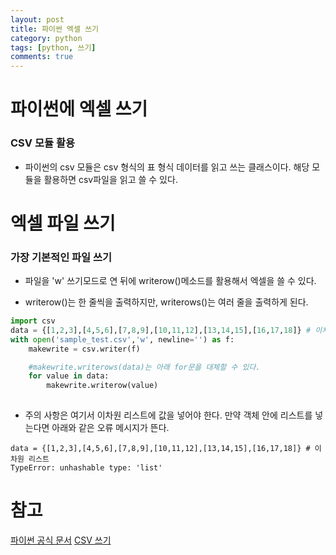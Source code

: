 ```yaml
---
layout: post
title: 파이썬 엑셀 쓰기
category: python
tags: [python, 쓰기]
comments: true
---
```


# 파이썬에 엑셀 쓰기

### CSV 모듈 활용

- 파이썬의 csv 모듈은 csv 형식의 표 형식 데이터를 읽고 쓰는 클래스이다. 해당 모듈을 활용하면 csv파일을 읽고 쓸 수 있다.

# 엑셀 파일 쓰기

### 가장 기본적인 파일 쓰기

- 파일을 'w' 쓰기모드로 연 뒤에 writerow()메소드를 활용해서 엑셀을 쓸 수 있다.

- writerow()는 한 줄씩을 출력하지만, writerows()는 여러 줄을 출력하게 된다.

```python
import csv
data = {[1,2,3],[4,5,6],[7,8,9],[10,11,12],[13,14,15],[16,17,18]} # 이차원 리스트
with open('sample_test.csv','w', newline='') as f:
    makewrite = csv.writer(f)

    #makewrite.writerows(data)는 아래 for문을 대체할 수 있다.
    for value in data:
        makewrite.writerow(value)
        
```

- 주의 사항은 여기서 이차원 리스트에 값을 넣어야 한다. 만약 객체 안에 리스트를 넣는다면 아래와 같은 오류 메시지가 뜬다.

```
data = {[1,2,3],[4,5,6],[7,8,9],[10,11,12],[13,14,15],[16,17,18]} # 이차원 리스트
TypeError: unhashable type: 'list'

```


# 참고
[파이썬 공식 문서](https://docs.python.org/ko/3/library/csv.html)
[CSV 쓰기](https://woolbro.tistory.com/36)